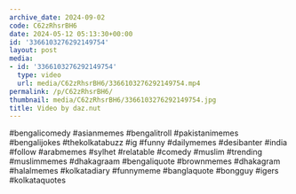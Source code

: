 ```yaml
---
archive_date: 2024-09-02
code: C62zRhsrBH6
date: 2024-05-12 05:13:30+00:00
id: '3366103276292149754'
layout: post
media:
- id: '3366103276292149754'
  type: video
  url: media/C62zRhsrBH6/3366103276292149754.mp4
permalink: /p/C62zRhsrBH6/
thumbnail: media/C62zRhsrBH6/3366103276292149754.jpg
title: Video by daz.nut
---
```


#bengalicomedy #asianmemes #bengalitroll #pakistanimemes #bengalijokes #thekolkatabuzz #ig #funny #dailymemes #desibanter #india #follow #arabmemes #sylhet #relatable #comedy #muslim #trending #muslimmemes #dhakagraam #bengaliquote #brownmemes #dhakagram #halalmemes #kolkatadiary #funnymeme #banglaquote #bongguy #igers #kolkataquotes